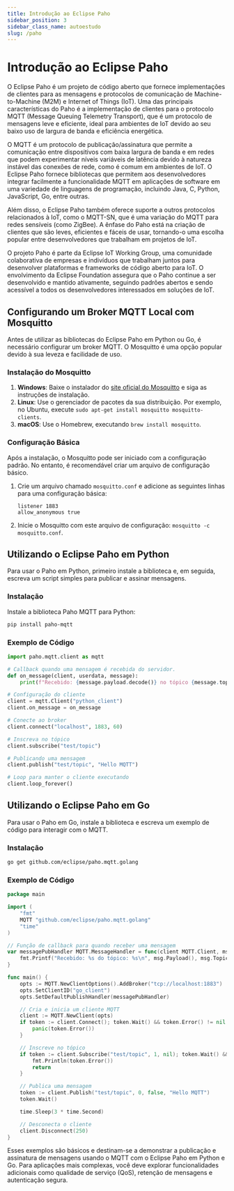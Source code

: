 ```yaml
---
title: Introdução ao Eclipse Paho
sidebar_position: 3
sidebar_class_name: autoestudo
slug: /paho
---
```


# Introdução ao Eclipse Paho

O Eclipse Paho é um projeto de código aberto que fornece implementações de
clientes para as mensagens e protocolos de comunicação de Machine-to-Machine
(M2M) e Internet of Things (IoT). Uma das principais características do Paho é
a implementação de clientes para o protocolo MQTT (Message Queuing Telemetry
Transport), que é um protocolo de mensagens leve e eficiente, ideal para
ambientes de IoT devido ao seu baixo uso de largura de banda e eficiência
energética.

O MQTT é um protocolo de publicação/assinatura que permite a comunicação entre
dispositivos com baixa largura de banda e em redes que podem experimentar
níveis variáveis de latência devido à natureza instável das conexões de rede,
como é comum em ambientes de IoT. O Eclipse Paho fornece bibliotecas que
permitem aos desenvolvedores integrar facilmente a funcionalidade MQTT em
aplicações de software em uma variedade de linguagens de programação, incluindo
Java, C, Python, JavaScript, Go, entre outras.

Além disso, o Eclipse Paho também oferece suporte a outros protocolos
relacionados à IoT, como o MQTT-SN, que é uma variação do MQTT para redes
sensíveis (como ZigBee). A ênfase do Paho está na criação de clientes que são
leves, eficientes e fáceis de usar, tornando-o uma escolha popular entre
desenvolvedores que trabalham em projetos de IoT.

O projeto Paho é parte da Eclipse IoT Working Group, uma comunidade
colaborativa de empresas e indivíduos que trabalham juntos para desenvolver
plataformas e frameworks de código aberto para IoT. O envolvimento da Eclipse
Foundation assegura que o Paho continue a ser desenvolvido e mantido
ativamente, seguindo padrões abertos e sendo acessível a todos os
desenvolvedores interessados em soluções de IoT.

## Configurando um Broker MQTT Local com Mosquitto

Antes de utilizar as bibliotecas do Eclipse Paho em Python ou Go, é necessário configurar um broker MQTT. O Mosquitto é uma opção popular devido à sua leveza e facilidade de uso.

### Instalação do Mosquitto

1. **Windows**: Baixe o instalador do [site oficial do Mosquitto](https://mosquitto.org/download/) e siga as instruções de instalação.
2. **Linux**: Use o gerenciador de pacotes da sua distribuição. Por exemplo, no Ubuntu, execute `sudo apt-get install mosquitto mosquitto-clients`.
3. **macOS**: Use o Homebrew, executando `brew install mosquitto`.

### Configuração Básica

Após a instalação, o Mosquitto pode ser iniciado com a configuração padrão. No entanto, é recomendável criar um arquivo de configuração básico.

1. Crie um arquivo chamado `mosquitto.conf` e adicione as seguintes linhas para uma configuração básica:

   ```
   listener 1883
   allow_anonymous true
   ```

2. Inicie o Mosquitto com este arquivo de configuração: `mosquitto -c mosquitto.conf`.

## Utilizando o Eclipse Paho em Python

Para usar o Paho em Python, primeiro instale a biblioteca e, em seguida, escreva um script simples para publicar e assinar mensagens.

### Instalação

Instale a biblioteca Paho MQTT para Python:

```bash
pip install paho-mqtt
```

### Exemplo de Código

```python
import paho.mqtt.client as mqtt

# Callback quando uma mensagem é recebida do servidor.
def on_message(client, userdata, message):
    print(f"Recebido: {message.payload.decode()} no tópico {message.topic}")

# Configuração do cliente
client = mqtt.Client("python_client")
client.on_message = on_message

# Conecte ao broker
client.connect("localhost", 1883, 60)

# Inscreva no tópico
client.subscribe("test/topic")

# Publicando uma mensagem
client.publish("test/topic", "Hello MQTT")

# Loop para manter o cliente executando
client.loop_forever()
```

## Utilizando o Eclipse Paho em Go

Para usar o Paho em Go, instale a biblioteca e escreva um exemplo de código para interagir com o MQTT.

### Instalação

```bash
go get github.com/eclipse/paho.mqtt.golang
```

### Exemplo de Código

```go
package main

import (
    "fmt"
    MQTT "github.com/eclipse/paho.mqtt.golang"
    "time"
)

// Função de callback para quando receber uma mensagem
var messagePubHandler MQTT.MessageHandler = func(client MQTT.Client, msg MQTT.Message) {
    fmt.Printf("Recebido: %s do tópico: %s\n", msg.Payload(), msg.Topic())
}

func main() {
    opts := MQTT.NewClientOptions().AddBroker("tcp://localhost:1883")
    opts.SetClientID("go_client")
    opts.SetDefaultPublishHandler(messagePubHandler)

    // Cria e inicia um cliente MQTT
    client := MQTT.NewClient(opts)
    if token := client.Connect(); token.Wait() && token.Error() != nil {
        panic(token.Error())
    }

    // Inscreve no tópico
    if token := client.Subscribe("test/topic", 1, nil); token.Wait() && token.Error() != nil {
        fmt.Println(token.Error())
        return
    }

    // Publica uma mensagem
    token := client.Publish("test/topic", 0, false, "Hello MQTT")
    token.Wait()

    time.Sleep(3 * time.Second)

    // Desconecta o cliente
    client.Disconnect(250)
}
```

Esses exemplos são básicos e destinam-se a demonstrar a publicação e assinatura
de mensagens usando o MQTT com o Eclipse Paho em Python e Go. Para aplicações
mais complexas, você deve explorar funcionalidades adicionais como qualidade de
serviço (QoS), retenção de mensagens e autenticação segura.
